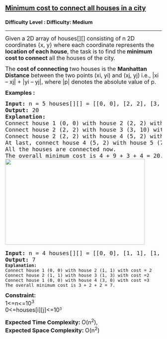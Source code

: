 <h2><a href="https://www.geeksforgeeks.org/problems/minimum-cost-to-connect-all-houses-in-a-city/1?page=4&difficulty=Medium&status=unsolved&sortBy=accuracy">Minimum cost to connect all houses in a city</a></h2><h3>Difficulty Level : Difficulty: Medium</h3><hr><div class="problems_problem_content__Xm_eO"><p><span style="font-size: 18px;">Given a 2D array of houses[][] consisting of n 2D coordinates {x, y} where each coordinate represents the <strong>location of each house</strong>, the task is to find the<strong> minimum cost to connect</strong> all the houses of the city.</span></p>
<p><span style="font-size: 18px;">The <strong>cost of connecting</strong> two houses is the <strong>Manhattan Distance</strong> between the two points (xi, yi) and (xj, yj) i.e., |xi – xj| + |yi – yj|, where |p| denotes the absolute value of p.</span></p>
<p><span style="font-size: 18px;"><strong>Examples :</strong></span></p>
<pre><span style="font-size: 18px;"><strong>Input: </strong>n = 5 houses[][] = [[0, 0], [2, 2], [3, 10], [5, 2], [7, 0]]
<strong>Output: </strong>20<br></span><span style="font-size: 18px;"><span style="font-size: 18px;"><strong>Explanation: </strong><br>Connect house 1 (0, 0) with house 2 (2, 2) with cost = 4
Connect house 2 (2, 2) with house 3 (3, 10) with cost =9 
Connect house 2 (2, 2) with house 4 (5, 2) with cost =3 
At last, connect house 4 (5, 2) with house 5 (7, 0) with cost 4.
All the houses are connected now.
The overall minimum cost is 4 + 9 + 3 + 4 = 20.<br></span></span><img src="https://media.geeksforgeeks.org/img-practice/prod/addEditProblem/problem_desc/Web/Other/blobid0_1727719998.jpg" width="449" height="276"> </pre>
<pre><span style="font-size: 18px;"><strong>Input: </strong>n = 4 houses[][] = [[0, 0], [1, 1], [1, 3], [3, 0]]
<strong>Output: </strong>7<br></span><strong>Explanation:</strong> 
Connect house 1 (0, 0) with house 2 (1, 1) with cost = 2
Connect house 2 (1, 1) with house 3 (1, 3) with cost =2 
Connect house 1 (0, 0) with house 4 (3, 0) with cost =3 
The overall minimum cost is 3 + 2 + 2 = 7.
</pre>
<p><span style="font-size: 18px;"><strong>Constraint:</strong><br>1&lt;=n&lt;=10<sup>3</sup><br>0&lt;=</span><span style="font-size: 18px;">houses</span><span style="font-size: 18px;">[i][j]&lt;=</span><span style="font-size: 18px;">10</span><sup>3</sup></p>
<p><span style="font-size: 18px;"><strong>Expected Time Complexity:&nbsp;</strong>O(n<sup>2</sup>),</span><br><span style="font-size: 18px;"><strong>Expected Space Complexity:&nbsp;</strong>O(n<sup>2</sup>)</span></p></div>
